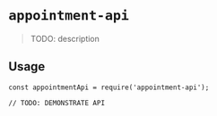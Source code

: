 # `appointment-api`

> TODO: description

## Usage

```
const appointmentApi = require('appointment-api');

// TODO: DEMONSTRATE API
```
